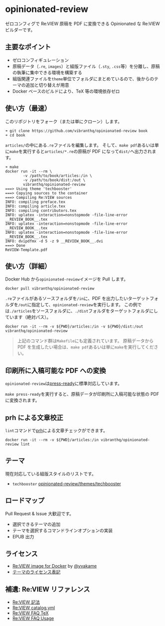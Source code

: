 # opinionated-review

ゼロコンフィグで Re:VIEW 原稿を PDF に変換できる Opinionated な Re:VIEW ビルダーです。

## 主要なポイント

- ゼロコンフィギュレーション
- 原稿データ（`.re`, `images`）と組版ファイル（`.sty`, `.css`等）を分離し、原稿の執筆に集中できる環境を構築する
- 組版関連ファイルを`theme`単位でフォルダにまとめているので、後からのテーマの追加と切り替えが用意
- Docker ベースのビルドにより、TeX 等の環境依存ゼロ

## 使い方（最速）

このリポジトリをフォーク（または単にクローン）します。

```
➜ git clone https://github.com/vibranthq/opinionated-review book
➜ cd book
```

`articles/`の中にある`.re`ファイルを編集します。
そして、`make pdf`あるいは単に`make`を実行すると`articles/*.re`の原稿が PDF になって`dist/`へ出力されます。

```
➜ make
docker run -it --rm \
        -v /path/to/book/articles:/in \
        -v /path/to/book/dist:/out \
        vibranthq/opinionated-review
===> Using theme 'techbooster'
===> Copying sources to the container
===> Compiling Re:VIEW sources
INFO: compiling preface.tex
INFO: compiling article.tex
INFO: compiling contributors.tex
INFO: uplatex -interaction=nonstopmode -file-line-error __REVIEW_BOOK__.tex
INFO: uplatex -interaction=nonstopmode -file-line-error __REVIEW_BOOK__.tex
INFO: uplatex -interaction=nonstopmode -file-line-error __REVIEW_BOOK__.tex
INFO: dvipdfmx -d 5 -z 9 __REVIEW_BOOK__.dvi
===> Done
ReVIEW-Template.pdf
```

## 使い方（詳細）

Docker Hub から`opinionated-review`イメージを Pull します。

```
docker pull vibranthq/opinionated-review
```

`.re`ファイルがあるソースフォルダを`/in`に、PDF を出力したいターゲットフォルダを`/out`に指定して、`opinionated-review`を実行します。
この例では`./articles`をソースフォルダに、`./dist`フォルダをターゲットフォルダにしています（絶対パス）。

```
docker run -it --rm -v ${PWD}/articles:/in -v ${PWD}/dist:/out vibranthq/opinionated-review
```

> 上記のコマンド群は`Makefile`にも定義されています。
> 原稿データから PDF を生成したい場合は、`make pdf`あるいは単に`make`を実行してください。

## 印刷所に入稿可能な PDF への変換

`opinionated-review`は[press-ready](https://github.com/vibranthq/press-ready)に標準対応しています。

`make press-ready`を実行すると、原稿データが印刷所に入稿可能な状態の PDF に変換されます。

## prh による文章校正

`lint`コマンドで[prh](https://github.com/prh/prh)による文章チェックができます。

```
docker run -it --rm -v ${PWD}/articles:/in vibranthq/opinionated-review lint
```

## テーマ

現在対応している組版スタイルのリストです。

- `techbooster` [opinionated-review/themes/techbooster](https://github.com/vibranthq/opinionated-review/blob/master/opinionated-review/themes/techbooster)

## ロードマップ

Pull Request & Issue 大歓迎です。

- 選択できるテーマの追加
- テーマを選択するコマンドラインオプションの実装
- EPUB 出力

## ライセンス

- [Re:VIEW image for Docker](https://github.com/vvakame/docker-review) by [@vvakame](https://github.com/vvakame)
- [テーマのライセンス表記](https://github.com/vibranthq/opinionated-review/blob/master/opinionated-review/themes)

## 補遺: Re:VIEW リファレンス

- [Re:VIEW 記法](https://github.com/kmuto/review/blob/master/doc/format.ja.md)
- [Re:VIEW catalog.yml](https://github.com/kmuto/review/blob/master/doc/catalog.ja.md)
- [Re:VIEW FAQ TeX](https://review-knowledge-ja.readthedocs.io/ja/latest/faq/faq-tex.html)
- [Re:VIEW FAQ Usage](https://review-knowledge-ja.readthedocs.io/ja/latest/faq/faq-usage.html)
